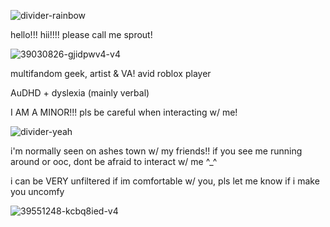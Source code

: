 
![divider-rainbow](https://github.com/user-attachments/assets/fc54259c-f55d-4e60-997b-bb7e53c8dfdc)

hello!!! hii!!!! please call me sprout!

![39030826-gjidpwv4-v4](https://github.com/user-attachments/assets/1f3e840d-a9f9-428e-b216-7e4ea007706b)


multifandom geek, artist & VA! avid roblox player 

AuDHD + dyslexia (mainly verbal)

I AM A MINOR!!! pls be careful when interacting w/ me!

![divider-yeah](https://github.com/user-attachments/assets/d8a357f1-f84b-4fe7-83fa-60a8a7e0e7c4)


i'm normally seen on ashes town w/ my friends!! if you see me running around or ooc, dont be afraid to interact w/ me ^_^

i can be VERY unfiltered if im comfortable w/ you, pls let me know if i make you uncomfy

![39551248-kcbq8ied-v4](https://github.com/user-attachments/assets/3473f85c-5333-443f-a77a-a9cc1b84bb80)

